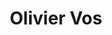 ---
title: 'Olivier Vos'
description: 'Olivier Vos praat graag in beelden, sagen, mythen en sprookjes om wijsheden over te brengen waar het intellect zo moeilijk bij kan.'
profession: Fabulist
pseudonym: true
image: 63eeff22-a3c0-4f61-bdf9-abf06e875725.jpg
---
